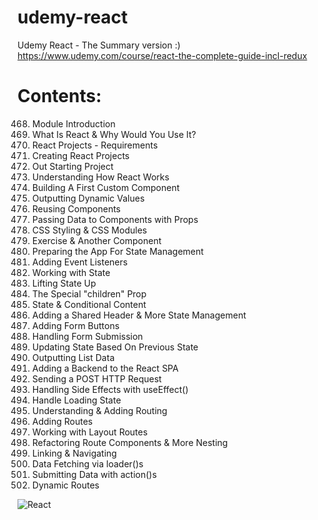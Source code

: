 # udemy-react

Udemy React - The Summary version :) 
https://www.udemy.com/course/react-the-complete-guide-incl-redux

# Contents:

468. Module Introduction
469. What Is React & Why Would You Use It?
470. React Projects - Requirements
471. Creating React Projects
472. Out Starting Project
473. Understanding How React Works
474. Building A First Custom Component
475. Outputting Dynamic Values
476. Reusing Components
477. Passing Data to Components with Props
478. CSS Styling & CSS Modules
479. Exercise & Another Component
480. Preparing the App For State Management
481. Adding Event Listeners
482. Working with State
483. Lifting State Up
484. The Special "children" Prop
485. State & Conditional Content
486. Adding a Shared Header & More State Management
487. Adding Form Buttons
488. Handling Form Submission
489. Updating State Based On Previous State
490. Outputting List Data
491. Adding a Backend to the React SPA
492. Sending a POST HTTP Request
493. Handling Side Effects with useEffect()
494. Handle Loading State
495. Understanding & Adding Routing
496. Adding Routes
497. Working with Layout Routes
498. Refactoring Route Components & More Nesting
499. Linking & Navigating
500. Data Fetching via loader()s
501. Submitting Data with action()s
502. Dynamic Routes

![React](https://user-images.githubusercontent.com/72088440/219869426-0bbe7c36-dd8c-4931-b63f-ed3d1481ee97.PNG)
